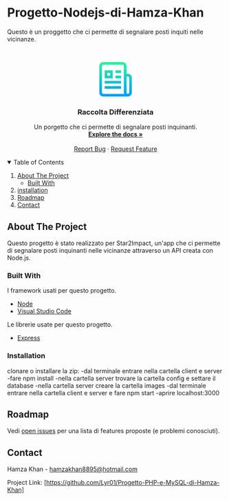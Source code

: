 # Progetto-Nodejs-di-Hamza-Khan
Questo è un proggetto che ci permette di segnalare posti inquiti nelle vicinanze.
<!--
*** Thanks for checking out the Best-README-Template. If you have a suggestion
*** that would make this better, please fork the repo and create a pull request
*** or simply open an issue with the tag "enhancement".
*** Thanks again! Now go create something AMAZING! :D
-->



<!-- PROJECT SHIELDS -->
<!--
*** I'm using markdown "reference style" links for readability.
*** Reference links are enclosed in brackets [ ] instead of parentheses ( ).
*** See the bottom of this document for the declaration of the reference variables
*** for contributors-url, forks-url, etc. This is an optional, concise syntax you may use.
*** https://www.markdownguide.org/basic-syntax/#reference-style-links
-->





<!-- PROJECT LOGO -->
<br />
<p align="center">
  <a href="https://github.com/Lyr01/Progetto-PHP-e-MySQL-di-Hamza-Khan">
    <img src="logo.png" alt="Logo" width="80" height="80">
  </a>

  <h3 align="center">Raccolta Differenziata</h3>

  <p align="center">
    Un porgetto che ci permette di segnalare posti inquinanti.
    <br />
    <a href="https://github.com/Lyr01/Progetto-Nodejs-di-Hamza-Khan"><strong>Explore the docs »</strong></a>
    <br />
    <br />
    <a href="https://github.com/Lyr01/Progetto-Nodejs-di-Hamza-Khan>View Demo</a>
    ·
    <a href="https://github.com/Lyr01/Progetto-Nodejs-di-Hamza-Khan/issues">Report Bug</a>
    ·
    <a href="https://github.com/Lyr01/Progetto-Nodejs-di-Hamza-Khan/issues">Request Feature</a>
  </p>
</p>



<!-- TABLE OF CONTENTS -->
<details open="open">
  <summary>Table of Contents</summary>
  <ol>
    <li>
      <a href="#about-the-project">About The Project</a>
      <ul>
        <li><a href="#built-with">Built With</a></li>
      </ul>
    </li>
    <li>
      <a href="installation">installation</a>
    </li>
    <li><a href="#roadmap">Roadmap</a></li>
    <li><a href="#contact">Contact</a></li>
  </ol>
</details>



<!-- ABOUT THE PROJECT -->
## About The Project

Questo progetto è stato realizzato per Star2Impact, un'app che ci permette di segnalare posti inquinanti nelle vicinanze attraverso un API creata con Node.js.

### Built With

I framework usati per questo progetto.

* [Node](https://nodejs.org/it/)
* [Visual Studio Code](https://code.visualstudio.com/)

Le librerie usate per questo progetto.

* [Express](https://www.npmjs.com/package/express)

### Installation
clonare o installare la zip:
-dal terminale entrare nella cartella client e server
-fare npm install
-nella cartella server trovare la cartella config e settare il database
-nella cartella server creare la cartella images
-dal terminale entrare nella cartella client e server e fare npm start
-aprire localhost:3000



<!-- ROADMAP -->
## Roadmap

Vedi [open issues](https://github.com/othneildrew/Best-README-Template/issues) per una lista di features proposte (e problemi conosciuti).










<!-- CONTACT -->
## Contact

Hamza Khan - hamzakhan8895@hotmail.com

Project Link: [https://github.com/Lyr01/Progetto-PHP-e-MySQL-di-Hamza-Khan]






